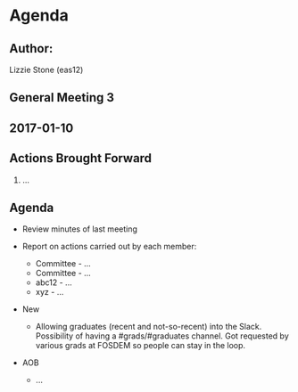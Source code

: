 # Agenda
## Author:
Lizzie Stone (eas12)

## General Meeting 3 

## 2017-01-10

## Actions Brought Forward

1. ...

## Agenda

- Review minutes of last meeting
- Report on actions carried out by each member:
  - Committee - ...
  - Committee - ...
  - abc12 - ...
  - xyz - ...

- New
  - Allowing graduates (recent and not-so-recent) into the Slack. Possibility of having a #grads/#graduates channel. Got requested by various grads at FOSDEM so people can stay in the loop.

- AOB
  - ...
